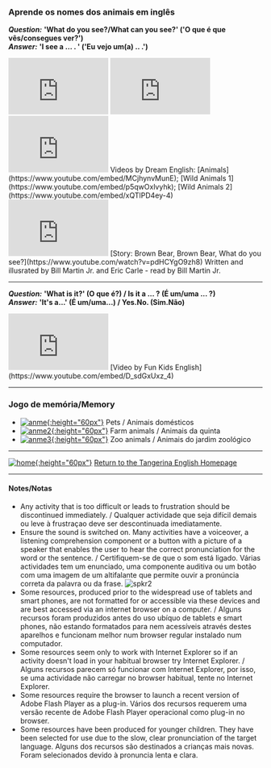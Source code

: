 ### Aprende os nomes dos animais em inglês   

***Question:*** **'What do you see?/What can you see?' ('O que é que vês/consegues ver?')**  
***Answer:*** **'I see a ... . ' ('Eu vejo um(a) .. .')**

<iframe width="198" height="112" src="https://www.youtube.com/embed/MCjhynvMunE" frameborder="0" allow="accelerometer; autoplay; clipboard-write; encrypted-media; gyroscope; picture-in-picture" allowfullscreen></iframe> <iframe width="198" height="112" src="https://www.youtube.com/embed/p5qwOxlvyhk" frameborder="0" allow="accelerometer; autoplay; clipboard-write; encrypted-media; gyroscope; picture-in-picture" allowfullscreen></iframe> <iframe width="198" height="112" src="https://www.youtube.com/embed/xQTlPD4ey-4" frameborder="0" allow="accelerometer; autoplay; clipboard-write; encrypted-media; gyroscope; picture-in-picture" allowfullscreen></iframe>  
Videos by Dream English: [Animals](https://www.youtube.com/embed/MCjhynvMunE); [Wild Animals 1](https://www.youtube.com/embed/p5qwOxlvyhk); [Wild Animals 2](https://www.youtube.com/embed/xQTlPD4ey-4)  

<iframe width="198" height="112" src="https://www.youtube.com/embed/pdHCYgO9zh8" frameborder="0" allow="accelerometer; autoplay; clipboard-write; encrypted-media; gyroscope; picture-in-picture" allowfullscreen></iframe> [Story: Brown Bear, Brown Bear, What do you see?](https://www.youtube.com/watch?v=pdHCYgO9zh8)  
Written and illusrated by Bill Martin Jr. and Eric Carle - read by Bill Martin Jr.  

***

***Question:*** **'What is it?' (O que é?) / Is it a ... ? (É um/uma ... ?)**  
***Answer:*** **'It's a...' (É um/uma...) / Yes.No. (Sim.Não)**

<iframe width="198" height="112" src="https://www.youtube.com/embed/D_sdGxUxz_4" frameborder="0" allow="accelerometer; autoplay; clipboard-write; encrypted-media; gyroscope; picture-in-picture" allowfullscreen></iframe>  
[Video by Fun Kids English](https://www.youtube.com/embed/D_sdGxUxz_4)  

***

### Jogo de memória/Memory
* [![anme](https://1blockatatime.github.io/English/images2/anme.JPG){:height="60px"}](http://eslgamesworld.com/members/games/vocabulary/memoryaudio/pets/index.html) Pets / Animais domésticos  
* [![anme2](https://1blockatatime.github.io/English/images2/anme2.JPG){:height="60px"}](http://www.eslgamesworld.com/members/games/vocabulary/memoryaudio/farm%20animals/index.html) Farm animals / Animais da quinta  
* [![anme3](https://1blockatatime.github.io/English/images2/anme3.JPG){:height="60px"}](http://www.eslgamesworld.com/members/games/vocabulary/memoryaudio/zoo%20animals/index.html) Zoo animals / Animais do jardim zoológico  

***

[![home](https://1blockatatime.github.io/English/images/home.png){:height="60px"}](https://tangerina-pt.github.io/English) [Return to the Tangerina English Homepage](https://tangerina-pt.github.io/English)

***

#### Notes/Notas
* Any activity that is too difficult or leads to frustration should be discontinued immediately. / Qualquer actividade que seja difícil demais ou leve à frustraçao deve ser descontinuada imediatamente.
* Ensure the sound is switched on. Many activities have a voiceover, a listening comprehension component or a button with a picture of a speaker that enables the user to hear the correct pronunciation for the word or the sentence. / Certifiquem-se de que o som está ligado. Várias actividades tem um enunciado, uma componente auditiva ou um botão com uma imagem de um altifalante que permite ouvir a pronúncia correta da palavra ou da frase. ![spkr2](/images/spkr2.PNG)
* Some resources, produced prior to the widespread use of tablets and smart phones, are not formatted for or accessible via these devices and are best accessed via an internet browser on a computer. / Alguns recursos foram produzidos antes do uso ubíquo de tablets e smart phones, não estando formatados para nem acessíveis através destes aparelhos e funcionam melhor num browser regular instalado num computador.
* Some resources seem only to work with Internet Explorer so if an activity doesn't load in your habitual browser try Internet Explorer. / Alguns recursos parecem só funcionar com Internet Explorer, por isso, se uma actividade não carregar no browser habitual, tente no Internet Explorer.
* Some resources require the browser to launch a recent version of Adobe Flash Player as a plug-in. Vários dos recursos requerem uma versão recente de Adobe Flash Player operacional como plug-in no browser.
* Some resources have been produced for younger children. They have been selected for use due to the slow, clear pronunciation of the target language. Alguns dos recursos são destinados a crianças mais novas. Foram selecionados devido à pronuncia lenta e clara.
